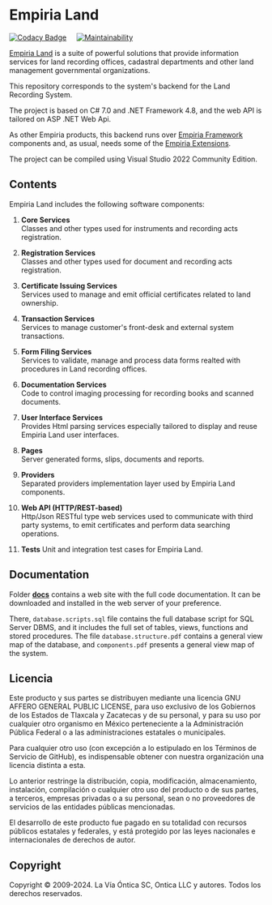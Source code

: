 ﻿# Empiria Land

[![Codacy Badge](https://app.codacy.com/project/badge/Grade/b6e08c24856f4b22a347d2e2b423e70d)](https://www.codacy.com/gh/Ontica/Empiria.Land/dashboard?utm_source=github.com&amp;utm_medium=referral&amp;utm_content=Ontica/Empiria.Land&amp;utm_campaign=Badge_Grade)
&nbsp; &nbsp;
[![Maintainability](https://api.codeclimate.com/v1/badges/885eb979ff25548307c4/maintainability)](https://codeclimate.com/github/Ontica/Empiria.Land/maintainability)

[Empiria Land](http://www.ontica.org/land/) is a suite of powerful solutions that provide information services
for land recording offices, cadastral departments and other land management governmental organizations.

This repository corresponds to the system's backend for the Land Recording System.

The project is based on C# 7.0 and .NET Framework 4.8, and the web API is tailored on ASP .NET Web Api.

As other Empiria products, this backend runs over [Empiria Framework](https://github.com/Ontica/Empiria.Core)
components and, as usual, needs some of the [Empiria Extensions](https://github.com/Ontica/Empiria.Extensions).

The project can be compiled using Visual Studio 2022 Community Edition.


## Contents

Empiria Land includes the following software components:

1.  **Core Services**  
    Classes and other types used for instruments and recording acts registration.

2.  **Registration Services**  
    Classes and other types used for document and recording acts registration.

3.  **Certificate Issuing Services**  
    Services used to manage and emit official certificates related to land ownership.

4.  **Transaction Services**  
    Services to manage customer's front-desk and external system transactions.

5.  **Form Filing Services**  
    Services to validate, manage and process data forms realted with procedures in Land recording offices.

6.  **Documentation Services**  
    Code to control imaging processing for recording books and scanned documents.

7.  **User Interface Services**  
    Provides Html parsing services especially tailored to display and reuse Empiria Land user interfaces.

8.  **Pages**  
    Server generated forms, slips, documents and reports.

9.  **Providers**  
    Separated providers implementation layer used by Empiria Land components.

10.  **Web API (HTTP/REST-based)**  
    Http/Json RESTful type web services used to communicate with third party systems, to emit certificates and perform data searching operations.

11. **Tests**
    Unit and integration test cases for Empiria Land.

## Documentation

Folder [**docs**](https://github.com/Ontica/Empiria.Land/tree/master/docs) contains a web site with the full code documentation. It can be downloaded and installed in the web server of your preference.

There, `database.scripts.sql` file contains the full database script for SQL Server DBMS, and it includes the full set of tables, views, functions and stored procedures. The file `database.structure.pdf` contains a general view map of the database, and `components.pdf` presents a general view map of the system.

## Licencia

Este producto y sus partes se distribuyen mediante una licencia GNU AFFERO
GENERAL PUBLIC LICENSE, para uso exclusivo de los Gobiernos de los Estados
de Tlaxcala y Zacatecas y de su personal, y para su uso por cualquier otro
organismo en México perteneciente  a la Administración Pública Federal o a
las administraciones estatales o municipales.

Para cualquier otro uso (con excepción  a lo estipulado en los Términos de
Servicio de GitHub), es indispensable obtener con nuestra organización una
licencia distinta a esta.

Lo anterior restringe la distribución, copia, modificación, almacenamiento,
instalación, compilación o cualquier otro uso del producto o de sus partes,
a terceros, empresas privadas o a su personal, sean o no proveedores de
servicios de las entidades públicas mencionadas.

El desarrollo de este producto fue pagado en su totalidad con recursos
públicos estatales y federales, y está protegido por las leyes nacionales
e internacionales de derechos de autor.

## Copyright

Copyright © 2009-2024. La Vía Óntica SC, Ontica LLC y autores.
Todos los derechos reservados.
